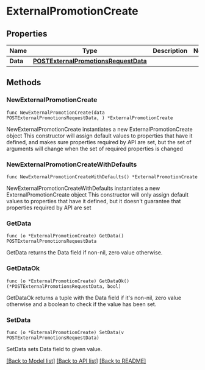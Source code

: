 # ExternalPromotionCreate

## Properties

Name | Type | Description | Notes
------------ | ------------- | ------------- | -------------
**Data** | [**POSTExternalPromotionsRequestData**](POSTExternalPromotionsRequestData.md) |  | 

## Methods

### NewExternalPromotionCreate

`func NewExternalPromotionCreate(data POSTExternalPromotionsRequestData, ) *ExternalPromotionCreate`

NewExternalPromotionCreate instantiates a new ExternalPromotionCreate object
This constructor will assign default values to properties that have it defined,
and makes sure properties required by API are set, but the set of arguments
will change when the set of required properties is changed

### NewExternalPromotionCreateWithDefaults

`func NewExternalPromotionCreateWithDefaults() *ExternalPromotionCreate`

NewExternalPromotionCreateWithDefaults instantiates a new ExternalPromotionCreate object
This constructor will only assign default values to properties that have it defined,
but it doesn't guarantee that properties required by API are set

### GetData

`func (o *ExternalPromotionCreate) GetData() POSTExternalPromotionsRequestData`

GetData returns the Data field if non-nil, zero value otherwise.

### GetDataOk

`func (o *ExternalPromotionCreate) GetDataOk() (*POSTExternalPromotionsRequestData, bool)`

GetDataOk returns a tuple with the Data field if it's non-nil, zero value otherwise
and a boolean to check if the value has been set.

### SetData

`func (o *ExternalPromotionCreate) SetData(v POSTExternalPromotionsRequestData)`

SetData sets Data field to given value.



[[Back to Model list]](../README.md#documentation-for-models) [[Back to API list]](../README.md#documentation-for-api-endpoints) [[Back to README]](../README.md)


